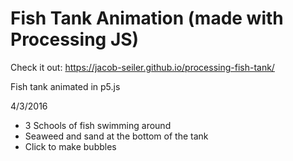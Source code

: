 # Fish Tank Animation (made with Processing JS)
Check it out: https://jacob-seiler.github.io/processing-fish-tank/

Fish tank animated in p5.js

4/3/2016

- 3 Schools of fish swimming around
- Seaweed and sand at the bottom of the tank
- Click to make bubbles
